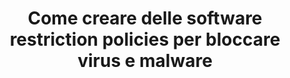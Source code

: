 ---
layout: externalpost
redirect_url: https://blog.brankovucinec.com/2014/10/24/use-software-restriction-policies-to-block-viruses-and-malware/
title: Come creare delle software restriction policies per bloccare virus e malware
---